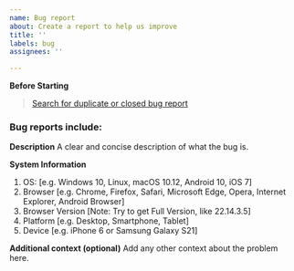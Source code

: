 ```yaml
---
name: Bug report
about: Create a report to help us improve
title: ''
labels: bug
assignees: ''

---
```


**Before Starting**
> [Search for duplicate or closed bug report](https://github.com/PuneetGopinath/Sanitizers/issues?q=is%3Aissue)

### Bug reports include:

**Description**
A clear and concise description of what the bug is.

**System Information**
1. OS: [e.g. Windows 10, Linux, macOS 10.12, Android 10, iOS 7]
2. Browser [e.g. Chrome, Firefox, Safari, Microsoft Edge, Opera, Internet Explorer, Android Browser]
3. Browser Version [Note: Try to get Full Version, like 22.14.3.5]
4. Platform [e.g. Desktop, Smartphone, Tablet]
5. Device [e.g. iPhone 6 or Samsung Galaxy S21]

<!--**Screenshots (optional)**
If applicable, add screenshots to help explain your problem.
**Note:** If you can't upload files then use [GoFile](https://gofile.io/uploadFiles) or [WeTransfer](https://wetransfer.com/upload)-->

**Additional context (optional)**
Add any other context about the problem here.
